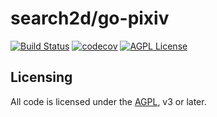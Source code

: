 # search2d/go-pixiv
[![Build Status](https://travis-ci.org/search2d/go-pixiv.svg?branch=master)](https://travis-ci.org/search2d/go-pixiv) [![codecov](https://codecov.io/gh/search2d/go-pixiv/branch/master/graph/badge.svg)](https://codecov.io/gh/search2d/go-pixiv) [![AGPL License](http://img.shields.io/badge/license-AGPL%20v3-red.svg?style=flat)](http://opensource.org/licenses/AGPL-3.0)

## Licensing
All code is licensed under the [AGPL](http://opensource.org/licenses/AGPL-3.0), v3 or later.